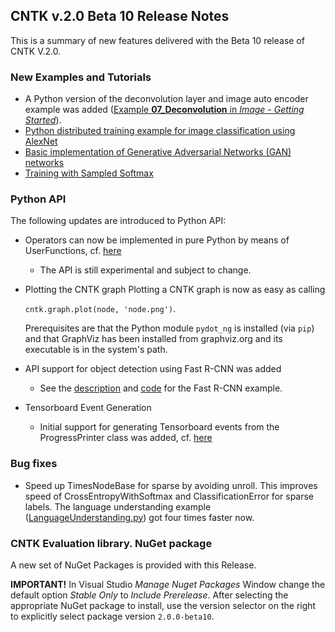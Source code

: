 ## CNTK v.2.0 Beta 10 Release Notes

This is a summary of new features delivered with the Beta 10 release of CNTK V.2.0.

### New Examples and Tutorials

* A Python version of the deconvolution layer and image auto encoder example was added ([Example **07_Deconvolution** in *Image - Getting Started*](https://github.com/Microsoft/CNTK/tree/v2.0.beta10.0/Examples/Image/GettingStarted)).
* [Python distributed training example for image classification using AlexNet](https://github.com/Microsoft/CNTK/tree/v2.0.beta10.0/Examples/Image/Classification/AlexNet/Python)
* [Basic implementation of Generative Adversarial Networks (GAN) networks](https://github.com/Microsoft/CNTK/blob/v2.0.beta10.0/Tutorials/CNTK_206_Basic_GAN.ipynb)
* [Training with Sampled Softmax](https://github.com/Microsoft/CNTK/blob/v2.0.beta10.0/Tutorials/CNTK_207_Training_with_Sampled_Softmax.ipynb)

### Python API

The following updates are introduced to Python API:

* Operators can now be implemented in pure Python by means of UserFunctions,
  cf. [here](https://www.cntk.ai/pythondocs/extend.html)
  * The API is still experimental and subject to change.

* Plotting the CNTK graph
  Plotting a CNTK graph is now as easy as calling

  `cntk.graph.plot(node, 'node.png')`.

  Prerequisites are that the Python module `pydot_ng` is installed (via `pip`)
  and that GraphViz has been installed from graphviz.org and its executable is
  in the system's path.

* API support for object detection using Fast R-CNN was added
  * See the
    [description](../Object-Detection-using-Fast-R-CNN.md)
    and
    [code](https://github.com/Microsoft/CNTK/blob/v2.0.beta10.0/Examples/Image/Detection/FastRCNN/A2_RunCntk_py3.py)
    for the Fast R-CNN example.

* Tensorboard Event Generation
  * Initial support for generating Tensorboard events from the ProgressPrinter
    class was added, cf.
    [here](../Using-TensorBoard-for-Visualization.md)

### Bug fixes
* Speed up TimesNodeBase for sparse by avoiding unroll. This improves speed of
  CrossEntropyWithSoftmax and ClassificationError for sparse labels. The
  language understanding example
  ([LanguageUnderstanding.py](https://github.com/Microsoft/CNTK/blob/v2.0.beta10.0/Examples/LanguageUnderstanding/ATIS/Python/LanguageUnderstanding.py))
  got four times faster now.

### CNTK Evaluation library. NuGet package

A new set of NuGet Packages is provided with this Release. 

**IMPORTANT!** In Visual Studio *Manage Nuget Packages* Window change the default option *Stable Only* to *Include Prerelease*.
After selecting the appropriate NuGet package to install, use the version selector on the right to explicitly select package version `2.0.0-beta10`.
